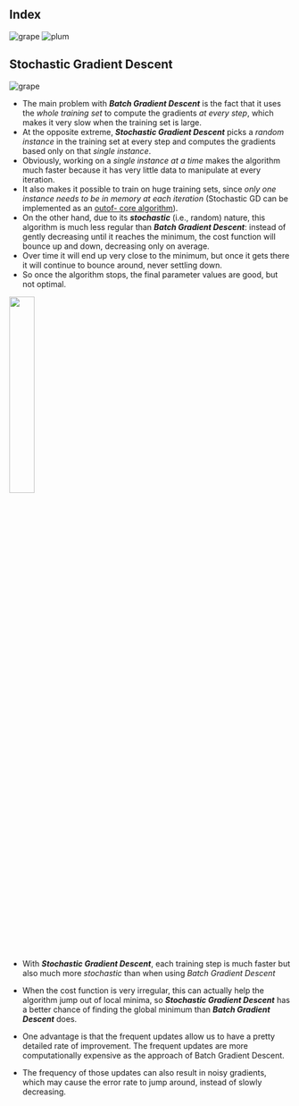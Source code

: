 ## Index
![grape](https://user-images.githubusercontent.com/12748752/126882595-d1f5449e-14bb-4ab3-809c-292caf0858a1.png)
![plum](https://user-images.githubusercontent.com/12748752/126882596-b9ba4645-7001-435e-9a3c-d4416a2543c1.png)

## Stochastic Gradient Descent
![grape](https://user-images.githubusercontent.com/12748752/126882595-d1f5449e-14bb-4ab3-809c-292caf0858a1.png)
* The main problem with **_Batch Gradient Descent_** is the fact that it uses the _whole training set_ to compute the gradients _at every step_, which makes it very slow when the training set is large. 
* At the opposite extreme, **_Stochastic Gradient Descent_** picks a _random instance_ in the training set at every step and computes the gradients based only on that _single instance_. 
* Obviously, working on a _single instance at a time_ makes the algorithm much faster because it has very little data to manipulate at every iteration. 
* It also makes it possible to train on huge training sets, since _only one instance needs to be in memory at each iteration_ (Stochastic GD can be implemented as an [outof- core algorithm](https://github.com/iAmKankan/MachineLearning_With_Python/blob/master/README.md#out-of-core-algorithm)).
* On the other hand, due to its _**stochastic**_ (i.e., random) nature, this algorithm is much less regular than **_Batch Gradient Descent_**: instead of gently decreasing until it reaches the minimum, the cost function will bounce up and down, decreasing only on average. 
* Over time it will end up very close to the minimum, but once it gets there it will continue to bounce around, never settling down. 
* So once the algorithm stops, the final parameter values are good, but not optimal.
<img src="https://user-images.githubusercontent.com/12748752/147009180-f4b49dc4-3e70-421e-bed2-4d6de3034532.png" width=30% />

* With _**Stochastic Gradient Descent**_, each training step is much faster but also much more _stochastic_ than when using _Batch Gradient Descent_
* When the cost function is very irregular, this can actually help the algorithm jump out of local minima, so **_Stochastic Gradient Descent_** has a better chance of finding the global minimum than **_Batch Gradient Descent_** does.

* One advantage is that the frequent updates allow us to have a pretty detailed rate of improvement. The frequent updates are more computationally expensive as the approach of Batch Gradient Descent.
* The frequency of those updates can also result in noisy gradients, which may cause the error rate to jump around, instead of slowly decreasing.
